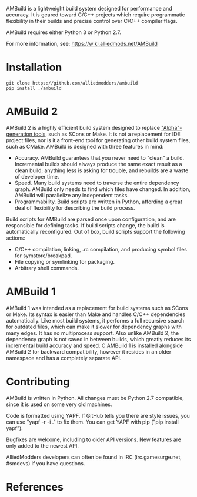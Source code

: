 AMBuild is a lightweight build system designed for performance and accuracy. It is geared toward C/C++ projects which require programmatic flexibility in their builds and precise control over C/C++ compiler flags.

AMBuild requires either Python 3 or Python 2.7.

For more information, see: https://wiki.alliedmods.net/AMBuild

# Installation

```
git clone https://github.com/alliedmodders/ambuild
pip install ./ambuild
```

# AMBuild 2

AMBuild 2 is a highly efficient build system designed to replace ["Alpha"-generation tools][1], such as SCons or Make. It is not a replacement for IDE project files, nor is it a front-end tool for generating other build system files, such as CMake. AMBuild is designed with three features in mind:

* Accuracy. AMBuild guarantees that you never need to "clean" a build. Incremental builds should always produce the same exact result as a clean build; anything less is asking for trouble, and rebuilds are a waste of developer time.
* Speed. Many build systems need to traverse the entire dependency graph. AMBuild only needs to find which files have changed. In addition, AMBuild will parallelize any independent tasks.
* Programmability. Build scripts are written in Python, affording a great deal of flexibility for describing the build process.

Build scripts for AMBuild are parsed once upon configuration, and are responsible for defining tasks. If build scripts change, the build is automatically reconfigured. Out of box, build scripts support the following actions:
* C/C++ compilation, linking, .rc compilation, and producing symbol files for symstore/breakpad.
* File copying or symlinking for packaging.
* Arbitrary shell commands.

# AMBuild 1

AMBuild 1 was intended as a replacement for build systems such as SCons or Make. Its syntax is easier than Make and handles C/C++ dependencies automatically. Like most build systems, it performs a full recursive search for outdated files, which can make it slower for dependency graphs with many edges. It has no multiprocess support. Also unlike AMBuild 2, the dependency graph is not saved in between builds, which greatly reduces its incremental build accuracy and speed.
C
AMBuild 1 is installed alongside AMBuild 2 for backward compatibility, however it resides in an older namespace and has a completely separate API.

# Contributing

AMBuild is written in Python. All changes must be Python 2.7 compatible, since it is used on some very old machines.

Code is formatted using YAPF. If GitHub tells you there are style issues, you can use "yapf -r -i ." to fix them. You can get YAPF with pip ("pip install yapf").

Bugfixes are welcome, including to older API versions. New features are only added to the newest API.

AlliedModders developers can often be found in IRC (irc.gamesurge.net, #smdevs) if you have questions.

# References

[1]: <http://gittup.org/tup/build_system_rules_and_algorithms.pdf> "Build System Rules and Algorithms by Mike Shal"
